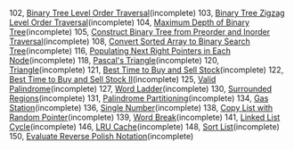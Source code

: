 102, [Binary Tree Level Order Traversal](102/README.md)(incomplete)
103, [Binary Tree Zigzag Level Order Traversal](103/README.md)(incomplete)
104, [Maximum Depth of Binary Tree](104/README.md)(incomplete)
105, [Construct Binary Tree from Preorder and Inorder Traversal](105/README.md)(incomplete)
108, [Convert Sorted Array to Binary Search Tree](108/README.md)(incomplete)
116, [Populating Next Right Pointers in Each Node](116/README.md)(incomplete)
118, [Pascal's Triangle](118/README.md)(incomplete)
120, [Triangle](120/README.md)(incomplete)
121, [Best Time to Buy and Sell Stock](121/README.md)(incomplete)
122, [Best Time to Buy and Sell Stock II](122/README.md)(incomplete)
125, [Valid Palindrome](125/README.md)(incomplete)
127, [Word Ladder](127/README.md)(incomplete)
130, [Surrounded Regions](130/README.md)(incomplete)
131, [Palindrome Partitioning](131/README.md)(incomplete)
134, [Gas Station](134/README.md)(incomplete)
136, [Single Number](136/README.md)(incomplete)
138, [Copy List with Random Pointer](138/README.md)(incomplete)
139, [Word Break](139/README.md)(incomplete)
141, [Linked List Cycle](141/README.md)(incomplete)
146, [LRU Cache](146/README.md)(incomplete)
148, [Sort List](148/README.md)(incomplete)
150, [Evaluate Reverse Polish Notation](150/README.md)(incomplete)

